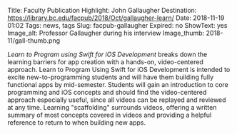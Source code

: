 Title: Faculty Publication Highlight: John Gallaugher
Destination: https://library.bc.edu/facpub/2018/Oct/gallaugher-learn/
Date: 2018-11-19 01:02
Tags: news, tags 
Slug: facpub-gallaugher
Expired: no
ShowText: yes
Image_alt: Professor Gallaugher during his interview
Image_thumb: 2018-11/gall-thumb.png

<em>Learn to Program using Swift for iOS Development</em> breaks down the learning barriers for app creation with a hands-on, video-centered approach. Learn to Program Using Swift for iOS Development is intended to excite new-to-programming students and will have them building fully functional apps by mid-semester. Students will gain an introduction to core programming and iOS concepts and should find the video-centered approach especially useful, since all videos can be replayed and reviewed at any time. Learning "scaffolding" surrounds videos, offering a written summary of most concepts covered in videos and providing a helpful reference to return to when building new apps. 